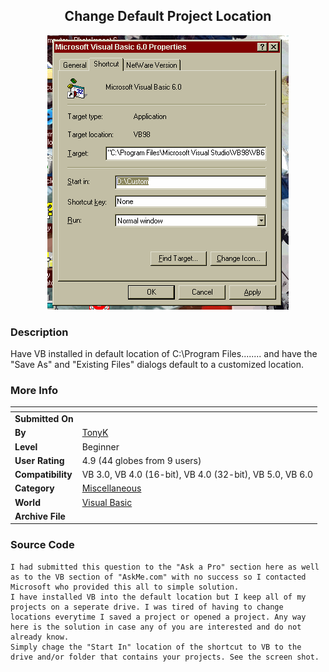 ﻿<div align="center">

## Change Default Project Location

<img src="PIC20011220853162946.gif">
</div>

### Description

Have VB installed in default location of C:\Program Files........ and have the "Save As" and "Existing Files" dialogs default to a customized location.
 
### More Info
 


<span>             |<span>
---                |---
**Submitted On**   |
**By**             |[TonyK](https://github.com/Planet-Source-Code/PSCIndex/blob/master/ByAuthor/tonyk.md)
**Level**          |Beginner
**User Rating**    |4.9 (44 globes from 9 users)
**Compatibility**  |VB 3\.0, VB 4\.0 \(16\-bit\), VB 4\.0 \(32\-bit\), VB 5\.0, VB 6\.0
**Category**       |[Miscellaneous](https://github.com/Planet-Source-Code/PSCIndex/blob/master/ByCategory/miscellaneous__1-1.md)
**World**          |[Visual Basic](https://github.com/Planet-Source-Code/PSCIndex/blob/master/ByWorld/visual-basic.md)
**Archive File**   |[](https://github.com/Planet-Source-Code/tonyk-change-default-project-location__1-29978/archive/master.zip)





### Source Code

```
I had submitted this question to the "Ask a Pro" section here as well as to the VB section of "AskMe.com" with no success so I contacted Microsoft who provided this all to simple solution.
I have installed VB into the default location but I keep all of my projects on a seperate drive. I was tired of having to change locations everytime I saved a project or opened a project. Any way here is the solution in case any of you are interested and do not already know.
Simply chage the "Start In" location of the shortcut to VB to the drive and/or folder that contains your projects. See the screen shot.
```

